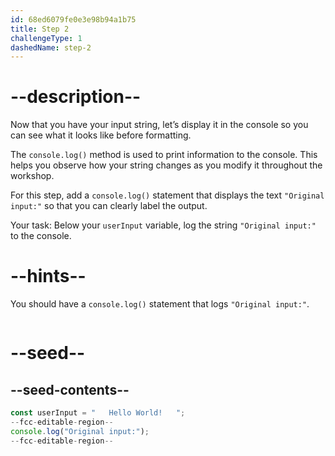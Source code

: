 ```yaml
---
id: 68ed6079fe0e3e98b94a1b75
title: Step 2
challengeType: 1
dashedName: step-2
---
```


# --description--

Now that you have your input string, let’s display it in the console so you can see what it looks like before formatting.  

The `console.log()` method is used to print information to the console. This helps you observe how your string changes as you modify it throughout the workshop.  

For this step, add a `console.log()` statement that displays the text `"Original input:"` so that you can clearly label the output.  

Your task: Below your `userInput` variable, log the string `"Original input:"` to the console.

# --hints--

You should have a `console.log()` statement that logs `"Original input:"`.

```js
```

# --seed--

## --seed-contents--

```js
const userInput = "   Hello World!   ";
--fcc-editable-region--
console.log("Original input:");
--fcc-editable-region--
```
